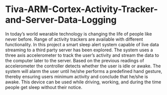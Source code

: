 # Tiva-ARM-Cortex-Activity-Tracker-and-Server-Data-Logging
In today’s world wearable technology is changing the life of people like never before. Range of activity trackers are available with different functionality. In this project a smart sleep alert system capable of live data streaming to a third party server has been explored. The system uses a three axis accelerometer to track the user’s activity and stream the data to the computer later to the server. Based on the previous readings of accelerometer the controller detects whether the user is idle or awake. The system will alarm the user until he/she performs a predefined hand gesture, thereby ensuring users minimum activity and conclude that he/she is awake. This device can be used while driving, working, and during the time people get sleep without their notice.
